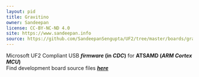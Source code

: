 ```yaml
---
layout: pid
title: Gravitino
owner: Sandeepan
license: CC-BY-NC-ND 4.0
site: https://www.sandeepan.info
source: https://github.com/SandeepanSengupta/UF2/tree/master/boards/gravitino
---
```

Microsoft UF2 Compliant USB **_firmware_ (in  _CDC_)** for **ATSAMD (_ARM Cortex MCU_)**
<br/>
Find development board source files **_[here](https://github.com/SandeepanSengupta/Gravitino)_**
